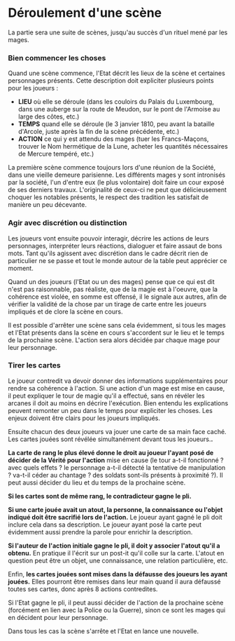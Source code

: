 # Déroulement d'une scène

La partie sera une suite de scènes, jusqu'au succès d'un rituel mené par les mages.

### Bien commencer les choses

Quand une scène commence, l'Etat décrit les lieux de la scène et certaines personnages présents. Cette description doit expliciter plusieurs points pour les joueurs :

* **LIEU** où elle se déroule \(dans les couloirs du Palais du Luxembourg, dans une auberge sur la route de Meudon, sur le pont de l'Armoise au large des côtes, etc.\)
* **TEMPS** quand elle se déroule \(le 3 janvier 1810, peu avant la bataille d'Arcole, juste après la fin de la scène précédente, etc.\)
* **ACTION** ce qui y est attendu des mages \(tuer les Francs-Maçons, trouver le Nom hermétique de la Lune, acheter les quantités nécessaires de Mercure tempéré, etc.\)

La première scène commence toujours lors d'une réunion de la Société, dans une vieille demeure parisienne. Les différents mages y sont intronisés par la société, l'un d'entre eux \(le plus volontaire\) doit faire un cour exposé de ses derniers travaux. L'originalité de ceux-ci ne peut que délicieusement choquer les notables présents, le respect des tradition les satisfait de manière un peu décevante.

### Agir avec discrétion ou distinction

Les joueurs vont ensuite pouvoir interagir, décrire les actions de leurs personnages, interpréter leurs réactions, dialoguer et faire assaut de bons mots. Tant qu'ils agissent avec discrétion dans le cadre décrit rien de particulier ne se passe et tout le monde autour de la table peut apprécier ce moment.

Quand un des joueurs \(l'Etat ou un des mages\) pense que ce qui est dit n'est pas raisonnable, pas réaliste, que de la magie est à l'oeuvre, que la cohérence est violée, en somme est offensé, il le signale aux autres, afin de vérifier la validité de la chose par un tirage de carte entre les joueurs impliqués et de clore la scène en cours.

Il est possible d'arrêter une scène sans cela évidemment, si tous les mages et l'Etat présents dans la scène en cours s'accordent sur le lieu et le temps de la prochaine scène. L'action sera alors décidée par chaque mage pour leur personnage.

### Tirer les cartes

Le joueur contredit va devoir donner des informations supplémentaires pour rendre sa cohérence à l'action. Si une action d'un mage est mise en cause, il peut expliquer le tour de magie qu'il a effectué, sans en révéler les arcanes il doit au moins en décrire l'exécution. Bien entendu les explications peuvent remonter un peu dans le temps pour expliciter les choses. Les enjeux doivent être clairs pour les joueurs impliqués.

Ensuite chacun des deux joueurs va jouer une carte de sa main face caché. Les cartes jouées sont révélée simultanément devant tous les joueurs.**.**

**La carte de rang le plus élevé donne le droit au joueur l'ayant posé de décider de la Vérité pour l'action** mise en cause \(le tour a-t-il fonctionné ? avec quels effets ? le personnage a-t-il détecté la tentative de manipulation ? va-t-il céder au chantage ? des soldats sont-ils présents à proximité ?\). Il peut aussi décider du lieu et du temps de la prochaine scène.

**Si les cartes sont de même rang, le contradicteur gagne le pli.**

**Si une carte jouée avait un atout, la personne, la connaissance ou l'objet indiqué doit être sacrifié lors de l'action.** Le joueur ayant gagné le pli doit inclure cela dans sa description. Le joueur ayant posé la carte peut évidemment aussi prendre la parole pour enrichir la description.

**Si l'auteur de l'action initiale gagne le pli, il doit y associer l'atout qu'il a obtenu.** En pratique il l'écrit sur un post-it qu'il colle sur la carte. L'atout en question peut être un objet, une connaissance, une relation particulière, etc.

Enfin, **les cartes jouées sont mises dans la défausse des joueurs les ayant jouées.** Elles pourront être remises dans leur main quand il aura défaussé toutes ses cartes, donc après 8 actions contredites.

Si l'Etat gagne le pli, il peut aussi décider de l'action de la prochaine scène \(forcément en lien avec la Police ou la Guerre\), sinon ce sont les mages qui en décident pour leur personnage.

Dans tous les cas la scène s'arrête et l'Etat en lance une nouvelle.


